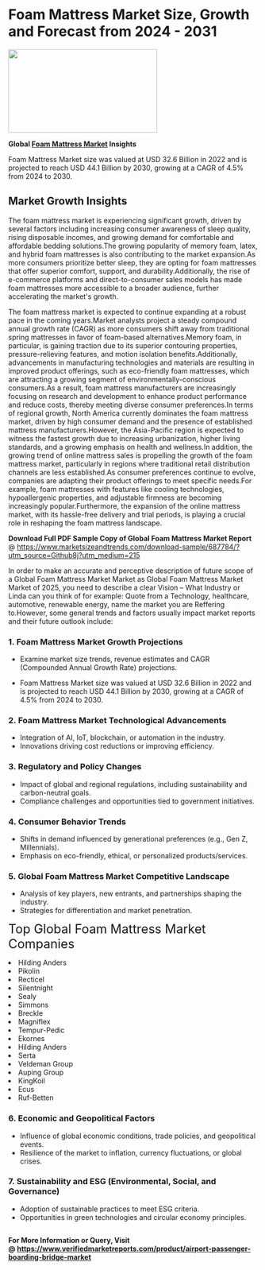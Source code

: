 <H1>Foam Mattress Market Size, Growth and Forecast from 2024 - 2031</H1><img class="aligncenter size-medium wp-image-584254" src="https://thirdeyenews.in/wp-content/uploads/2024/09/Global-Market-Research-300x168.jpeg" alt="" width="300" height="168" /><p><strong>Global&nbsp;<a href="https://www.marketsizeandtrends.com/download-sample/687784/?utm_source=Github8j?utm_medium=215">Foam Mattress Market</a> Insights</strong></p><p>Foam Mattress Market size was valued at USD 32.6 Billion in 2022 and is projected to reach USD 44.1 Billion by 2030, growing at a CAGR of 4.5% from 2024 to 2030.</p><p><h2>Market Growth Insights</h2> <p>The foam mattress market is experiencing significant growth, driven by several factors including increasing consumer awareness of sleep quality, rising disposable incomes, and growing demand for comfortable and affordable bedding solutions.The growing popularity of memory foam, latex, and hybrid foam mattresses is also contributing to the market expansion.As more consumers prioritize better sleep, they are opting for foam mattresses that offer superior comfort, support, and durability.Additionally, the rise of e-commerce platforms and direct-to-consumer sales models has made foam mattresses more accessible to a broader audience, further accelerating the market's growth.</p> <p>The foam mattress market is expected to continue expanding at a robust pace in the coming years.Market analysts project a steady compound annual growth rate (CAGR) as more consumers shift away from traditional spring mattresses in favor of foam-based alternatives.Memory foam, in particular, is gaining traction due to its superior contouring properties, pressure-relieving features, and motion isolation benefits.Additionally, advancements in manufacturing technologies and materials are resulting in improved product offerings, such as eco-friendly foam mattresses, which are attracting a growing segment of environmentally-conscious consumers.As a result, foam mattress manufacturers are increasingly focusing on research and development to enhance product performance and reduce costs, thereby meeting diverse consumer preferences.In terms of regional growth, North America currently dominates the foam mattress market, driven by high consumer demand and the presence of established mattress manufacturers.However, the Asia-Pacific region is expected to witness the fastest growth due to increasing urbanization, higher living standards, and a growing emphasis on health and wellness.In addition, the growing trend of online mattress sales is propelling the growth of the foam mattress market, particularly in regions where traditional retail distribution channels are less established.As consumer preferences continue to evolve, companies are adapting their product offerings to meet specific needs.For example, foam mattresses with features like cooling technologies, hypoallergenic properties, and adjustable firmness are becoming increasingly popular.Furthermore, the expansion of the online mattress market, with its hassle-free delivery and trial periods, is playing a crucial role in reshaping the foam mattress landscape.<p><span class=""><strong>Download Full PDF Sample Copy of Global Foam Mattress Market Report</strong> @ <a href="https://www.marketsizeandtrends.com/download-sample/687784/?utm_source=Github8j?utm_medium=215" target="_blank">https://www.marketsizeandtrends.com/download-sample/687784/?utm_source=Github8j?utm_medium=215</a></span></p><p>In order to make an accurate and perceptive description of future scope of a Global&nbsp;Foam Mattress Market Market as Global&nbsp;Foam Mattress Market Market of 2025, you need to describe a clear Vision &ndash; What Industry or Linda can you think of for example: Quote from a Technology, healthcare, automotive, renewable energy, name the market you are Reffering to.However, some general trends and factors usually impact market reports and their future outlook include:</p><h3>1.&nbsp;<strong>Foam Mattress Market Growth Projections</strong></h3><ul><li>Examine market size trends, revenue estimates and CAGR (Compounded Annual Growth Rate) projections.</li><li><p>Foam Mattress Market size was valued at USD 32.6 Billion in 2022 and is projected to reach USD 44.1 Billion by 2030, growing at a CAGR of 4.5% from 2024 to 2030.</p></li></ul><h3>2.&nbsp;<strong>Foam Mattress Market Technological Advancements</strong></h3><ul><li>Integration of AI, IoT, blockchain, or automation in the industry.</li><li>Innovations driving cost reductions or improving efficiency.</li></ul><h3>3.&nbsp;<strong>Regulatory and Policy Changes</strong></h3><ul><li>Impact of global and regional regulations, including sustainability and carbon-neutral goals.</li><li>Compliance challenges and opportunities tied to government initiatives.</li></ul><h3>4.&nbsp;<strong>Consumer Behavior Trends</strong></h3><ul><li>Shifts in demand influenced by generational preferences (e.g., Gen Z, Millennials).</li><li>Emphasis on eco-friendly, ethical, or personalized products/services.</li></ul><h3>5.&nbsp;<strong>Global Foam Mattress Market Competitive Landscape</strong></h3><ul><li>Analysis of key players, new entrants, and partnerships shaping the industry.</li><li>Strategies for differentiation and market penetration.</li></ul><p data-pm-slice="1 1 []"><span style="color: inherit; font-family: inherit; font-size: 25px;">Top Global Foam Mattress Market Companies</span></p><div class="" data-test-id=""><p><li>Hilding Anders</li><li> Pikolin</li><li> Recticel</li><li> Silentnight</li><li> Sealy</li><li> Simmons</li><li> Breckle</li><li> Magniflex</li><li> Tempur-Pedic</li><li> Ekornes</li><li> Hilding Anders</li><li> Serta</li><li> Veldeman Group</li><li> Auping Group</li><li> KingKoil</li><li> Ecus</li><li> Ruf-Betten</li></p></div><h3>6.&nbsp;<strong>Economic and Geopolitical Factors</strong></h3><ul><li>Influence of global economic conditions, trade policies, and geopolitical events.</li><li>Resilience of the market to inflation, currency fluctuations, or global crises.</li></ul><h3>7.&nbsp;<strong>Sustainability and ESG (Environmental, Social, and Governance)</strong></h3><ul><li>Adoption of sustainable practices to meet ESG criteria.</li><li>Opportunities in green technologies and circular economy principles.</li></ul><h2><strong style="font-size: 14px;">For More Information or Query, Visit @&nbsp;</strong><a style="background-color: #ffffff; font-size: 14px;" href="https://www.marketsizeandtrends.com/report/foam-mattress-market/" target="_blank">https://www.verifiedmarketreports.com/product/airport-passenger-boarding-bridge-market</a></h2>